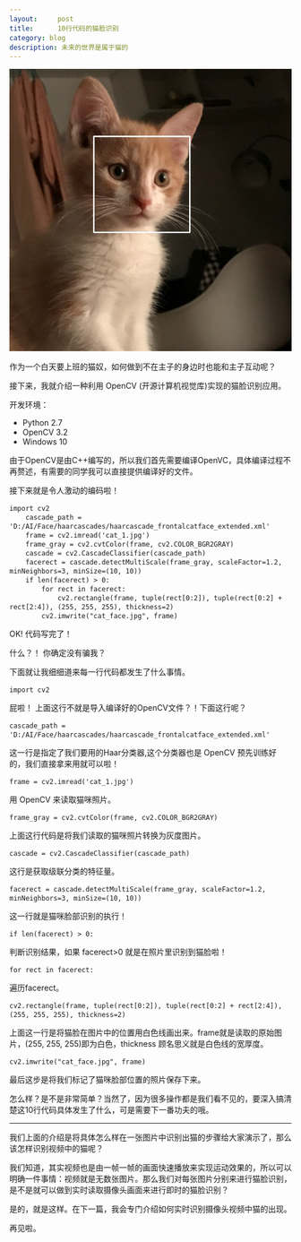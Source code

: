 ```yaml
---
layout:     post
title:      10行代码的猫脸识别
category: blog
description: 未来的世界是属于猫的
---
```

![cat face](https://raw.githubusercontent.com/JounyWang/JounyWang.github.io/master/_posts/blog/image/cat_face.jpg)

作为一个白天要上班的猫奴，如何做到不在主子的身边时也能和主子互动呢？

接下来，我就介绍一种利用 OpenCV (开源计算机视觉库)实现的猫脸识别应用。

开发环境：

- Python 2.7
- OpenCV 3.2
- Windows 10

由于OpenCV是由C++编写的，所以我们首先需要编译OpenVC，具体编译过程不再赘述，有需要的同学我可以直接提供编译好的文件。

接下来就是令人激动的编码啦！

	import cv2
		cascade_path = 'D:/AI/Face/haarcascades/haarcascade_frontalcatface_extended.xml'
		frame = cv2.imread('cat_1.jpg')
		frame_gray = cv2.cvtColor(frame, cv2.COLOR_BGR2GRAY)
		cascade = cv2.CascadeClassifier(cascade_path)
		facerect = cascade.detectMultiScale(frame_gray, scaleFactor=1.2, minNeighbors=3, minSize=(10, 10))
		if len(facerect) > 0:
			for rect in facerect:
				cv2.rectangle(frame, tuple(rect[0:2]), tuple(rect[0:2] + rect[2:4]), (255, 255, 255), thickness=2)
			cv2.imwrite("cat_face.jpg", frame)

OK! 代码写完了！

什么？！ 你确定没有骗我？

下面就让我细细道来每一行代码都发生了什么事情。

	import cv2

屁啦！ 上面这行不就是导入编译好的OpenCV文件？！下面这行呢？

	cascade_path = 'D:/AI/Face/haarcascades/haarcascade_frontalcatface_extended.xml'

这一行是指定了我们要用的Haar分类器,这个分类器也是 OpenCV 预先训练好的，我们直接拿来用就可以啦！

	frame = cv2.imread('cat_1.jpg')

用 OpenCV 来读取猫咪照片。

	frame_gray = cv2.cvtColor(frame, cv2.COLOR_BGR2GRAY)

上面这行代码是将我们读取的猫咪照片转换为灰度图片。

	cascade = cv2.CascadeClassifier(cascade_path)

这行是获取级联分类的特征量。

	facerect = cascade.detectMultiScale(frame_gray, scaleFactor=1.2, minNeighbors=3, minSize=(10, 10))

这一行就是猫咪脸部识别的执行！

	if len(facerect) > 0:

判断识别结果，如果 facerect>0 就是在照片里识别到猫脸啦！

	for rect in facerect:

遍历facerect。

	cv2.rectangle(frame, tuple(rect[0:2]), tuple(rect[0:2] + rect[2:4]), (255, 255, 255), thickness=2)

上面这一行是将猫脸在图片中的位置用白色线画出来。frame就是读取的原始图片，(255, 255, 255)即为白色，thickness 顾名思义就是白色线的宽厚度。

	cv2.imwrite("cat_face.jpg", frame)

最后这步是将我们标记了猫咪脸部位置的照片保存下来。

怎么样？是不是非常简单？当然了，因为很多操作都是我们看不见的，要深入搞清楚这10行代码具体发生了什么，可是需要下一番功夫的哦。

******

我们上面的介绍是将具体怎么样在一张图片中识别出猫的步骤给大家演示了，那么该怎样识别视频中的猫呢？

我们知道，其实视频也是由一帧一帧的画面快速播放来实现运动效果的，所以可以明确一件事情：视频就是无数张图片。那么我们对每张图片分别来进行猫脸识别，是不是就可以做到实时读取摄像头画面来进行即时的猫脸识别？

是的，就是这样。在下一篇，我会专门介绍如何实时识别摄像头视频中猫的出现。

再见啦。